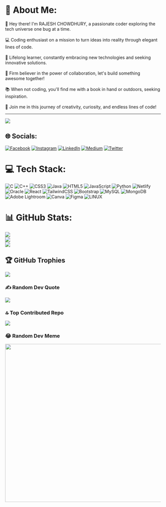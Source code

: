 # 💫 About Me:
👋 Hey there! I'm RAJESH CHOWDHURY, a passionate coder exploring the tech universe one bug at a time.<br><br>💻 Coding enthusiast on a mission to turn ideas into reality through elegant lines of code.<br><br>🌱 Lifelong learner, constantly embracing new technologies and seeking innovative solutions.<br><br>🤝 Firm believer in the power of collaboration, let's build something awesome together!<br><br>📚 When not coding, you'll find me with a book in hand or outdoors, seeking inspiration.<br><br>🚀 Join me in this journey of creativity, curiosity, and endless lines of code!

---
[![](https://visitcount.itsvg.in/api?id=rajeshbd99&icon=3&color=10)](https://visitcount.itsvg.in)


## 🌐 Socials:
[![Facebook](https://img.shields.io/badge/Facebook-%231877F2.svg?logo=Facebook&logoColor=white)](https://facebook.com/rajesh2441139) [![Instagram](https://img.shields.io/badge/Instagram-%23E4405F.svg?logo=Instagram&logoColor=white)](https://instagram.com/rajeshchowdhury08) [![LinkedIn](https://img.shields.io/badge/LinkedIn-%230077B5.svg?logo=linkedin&logoColor=white)](https://linkedin.com/in/rajesh-chowdhury-361360224) [![Medium](https://img.shields.io/badge/Medium-12100E?logo=medium&logoColor=white)](https://medium.com/@rajesh99.bd) [![Twitter](https://img.shields.io/badge/Twitter-%231DA1F2.svg?logo=Twitter&logoColor=white)](https://twitter.com/Rajeshbd3394) 

# 💻 Tech Stack:
![C](https://img.shields.io/badge/c-%2300599C.svg?style=plastic&logo=c&logoColor=white) ![C++](https://img.shields.io/badge/c++-%2300599C.svg?style=plastic&logo=c%2B%2B&logoColor=white) ![CSS3](https://img.shields.io/badge/css3-%231572B6.svg?style=plastic&logo=css3&logoColor=white) ![Java](https://img.shields.io/badge/java-%23ED8B00.svg?style=plastic&logo=java&logoColor=white) ![HTML5](https://img.shields.io/badge/html5-%23E34F26.svg?style=plastic&logo=html5&logoColor=white) ![JavaScript](https://img.shields.io/badge/javascript-%23323330.svg?style=plastic&logo=javascript&logoColor=%23F7DF1E) ![Python](https://img.shields.io/badge/python-3670A0?style=plastic&logo=python&logoColor=ffdd54) ![Netlify](https://img.shields.io/badge/netlify-%23000000.svg?style=plastic&logo=netlify&logoColor=#00C7B7) ![Oracle](https://img.shields.io/badge/Oracle-F80000?style=plastic&logo=oracle&logoColor=white) ![React](https://img.shields.io/badge/react-%2320232a.svg?style=plastic&logo=react&logoColor=%2361DAFB) ![TailwindCSS](https://img.shields.io/badge/tailwindcss-%2338B2AC.svg?style=plastic&logo=tailwind-css&logoColor=white) ![Bootstrap](https://img.shields.io/badge/bootstrap-%23563D7C.svg?style=plastic&logo=bootstrap&logoColor=white) ![MySQL](https://img.shields.io/badge/mysql-%2300f.svg?style=plastic&logo=mysql&logoColor=white) ![MongoDB](https://img.shields.io/badge/MongoDB-%234ea94b.svg?style=plastic&logo=mongodb&logoColor=white) ![Adobe Lightroom](https://img.shields.io/badge/Adobe%20Lightroom-31A8FF.svg?style=plastic&logo=Adobe%20Lightroom&logoColor=white) ![Canva](https://img.shields.io/badge/Canva-%2300C4CC.svg?style=plastic&logo=Canva&logoColor=white) 	![Figma](https://img.shields.io/badge/figma-%23F24E1E.svg?style=plastic&logo=figma&logoColor=white) ![LINUX](https://img.shields.io/badge/Linux-FCC624?style=plastic&logo=linux&logoColor=black)
# 📊 GitHub Stats:
![](https://github-readme-stats.vercel.app/api?username=rajeshbd99&theme=radical&hide_border=false&include_all_commits=true&count_private=true)<br/>
![](https://github-readme-streak-stats.herokuapp.com/?user=rajeshbd99&theme=radical&hide_border=false)<br/>
![](https://github-readme-stats.vercel.app/api/top-langs/?username=rajeshbd99&theme=radical&hide_border=false&include_all_commits=true&count_private=true&layout=compact)

## 🏆 GitHub Trophies
![](https://github-profile-trophy.vercel.app/?username=rajeshbd99&theme=onestar&no-frame=false&no-bg=false&margin-w=4)

### ✍️ Random Dev Quote
![](https://quotes-github-readme.vercel.app/api?type=vetical&theme=tokyonight)

### 🔝 Top Contributed Repo
![](https://github-contributor-stats.vercel.app/api?username=rajeshbd99&limit=5&theme=tokyonight&combine_all_yearly_contributions=true)

### 😂 Random Dev Meme
<img src="https://rm.up.railway.app/" width="512px"/>

<!-- Proudly created with GPRM ( https://gprm.itsvg.in ) -->
